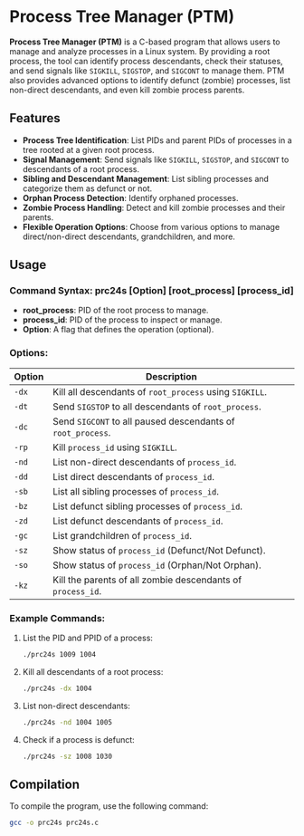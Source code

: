 # Process Tree Manager (PTM)

**Process Tree Manager (PTM)** is a C-based program that allows users to manage and analyze processes in a Linux system. By providing a root process, the tool can identify process descendants, check their statuses, and send signals like `SIGKILL`, `SIGSTOP`, and `SIGCONT` to manage them. PTM also provides advanced options to identify defunct (zombie) processes, list non-direct descendants, and even kill zombie process parents.

## Features

- **Process Tree Identification**: List PIDs and parent PIDs of processes in a tree rooted at a given root process.
- **Signal Management**: Send signals like `SIGKILL`, `SIGSTOP`, and `SIGCONT` to descendants of a root process.
- **Sibling and Descendant Management**: List sibling processes and categorize them as defunct or not.
- **Orphan Process Detection**: Identify orphaned processes.
- **Zombie Process Handling**: Detect and kill zombie processes and their parents.
- **Flexible Operation Options**: Choose from various options to manage direct/non-direct descendants, grandchildren, and more.

## Usage

### Command Syntax: prc24s [Option] [root_process] [process_id]
- **root_process**: PID of the root process to manage.
- **process_id**: PID of the process to inspect or manage.
- **Option**: A flag that defines the operation (optional).

### Options:

| Option | Description |
|--------|-------------|
| `-dx`  | Kill all descendants of `root_process` using `SIGKILL`. |
| `-dt`  | Send `SIGSTOP` to all descendants of `root_process`. |
| `-dc`  | Send `SIGCONT` to all paused descendants of `root_process`. |
| `-rp`  | Kill `process_id` using `SIGKILL`. |
| `-nd`  | List non-direct descendants of `process_id`. |
| `-dd`  | List direct descendants of `process_id`. |
| `-sb`  | List all sibling processes of `process_id`. |
| `-bz`  | List defunct sibling processes of `process_id`. |
| `-zd`  | List defunct descendants of `process_id`. |
| `-gc`  | List grandchildren of `process_id`. |
| `-sz`  | Show status of `process_id` (Defunct/Not Defunct). |
| `-so`  | Show status of `process_id` (Orphan/Not Orphan). |
| `-kz`  | Kill the parents of all zombie descendants of `process_id`. |


### Example Commands:

1. List the PID and PPID of a process:
    ```bash
    ./prc24s 1009 1004
    ```

2. Kill all descendants of a root process:
    ```bash
    ./prc24s -dx 1004
    ```

3. List non-direct descendants:
    ```bash
    ./prc24s -nd 1004 1005
    ```

4. Check if a process is defunct:
    ```bash
    ./prc24s -sz 1008 1030
    ```

## Compilation

To compile the program, use the following command:

```bash
gcc -o prc24s prc24s.c
